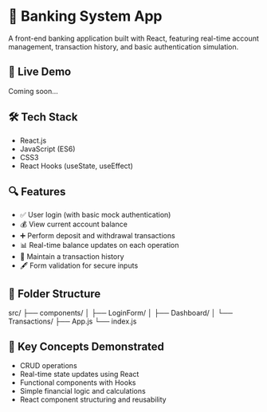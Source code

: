 # 🏦 Banking System App

A front-end banking application built with React, featuring real-time account management, transaction history, and basic authentication simulation.

## 🚀 Live Demo
Coming soon...

## 🛠️ Tech Stack
- React.js
- JavaScript (ES6)
- CSS3
- React Hooks (useState, useEffect)

## 🔍 Features
- ✅ User login (with basic mock authentication)
- 💰 View current account balance
- ➕ Perform deposit and withdrawal transactions
- 📊 Real-time balance updates on each operation
- 🧾 Maintain a transaction history
- 🖋️ Form validation for secure inputs

## 📂 Folder Structure
src/ ├── components/ │ ├── LoginForm/ │ ├── Dashboard/ │ └── Transactions/ ├── App.js └── index.js



## 🧠 Key Concepts Demonstrated
- CRUD operations
- Real-time state updates using React
- Functional components with Hooks
- Simple financial logic and calculations
- React component structuring and reusability
